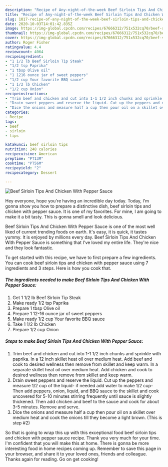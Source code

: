 ```yaml
---
description: "Recipe of Any-night-of-the-week Beef Sirloin Tips And Chicken With Pepper Sauce"
title: "Recipe of Any-night-of-the-week Beef Sirloin Tips And Chicken With Pepper Sauce"
slug: 1017-recipe-of-any-night-of-the-week-beef-sirloin-tips-and-chicken-with-pepper-sauce
date: 2020-10-03T14:01:42.835Z
image: https://img-global.cpcdn.com/recipes/67666312/751x532cq70/beef-sirloin-tips-and-chicken-with-pepper-sauce-recipe-main-photo.jpg
thumbnail: https://img-global.cpcdn.com/recipes/67666312/751x532cq70/beef-sirloin-tips-and-chicken-with-pepper-sauce-recipe-main-photo.jpg
cover: https://img-global.cpcdn.com/recipes/67666312/751x532cq70/beef-sirloin-tips-and-chicken-with-pepper-sauce-recipe-main-photo.jpg
author: Roger Fisher
ratingvalue: 4.4
reviewcount: 4064
recipeingredient:
- "1 1/2 lb Beef Sirloin Tip Steak"
- "1/2 tsp Paprika"
- "1 tbsp Olive oil"
- "1 1216 ounce jar of sweet peppers"
- "1/2 cup Your favorite BBQ sauce"
- "1 1/2 lb Chicken"
- "1/2 cup Onion"
recipeinstructions:
- "Trim beef and chicken and cut into 1-1 1/2 inch chunks and sprinkle with paprika. In a 12 inch skillet heat oil over medium heat. Add beef and cook to desired wellness then remove from skillet and keep warm. In a separate skillet heat oil over medium heat. Add chicken and cook to desired wellness then remove from skillet and keep warm."
- "Drain sweet peppers and reserve the liquid. Cut up the peppers and measure 1/2 cup of the liquid- if needed add water to make 1/2 cup- Then add peppers, onion, liquid, and BBQ sauce to the skillet and cook uncovered for 5-10 minutes stirring frequently until sauce is slightly thickened. Then add chicken and beef to the sauce and cook for about 3-5 minutes. Remove and serve."
- "Dice the onions and measure half a cup then pour oil on a skillet over medium heat and cook the onions till they become a light brown. (This is step #2)"
categories:
- Recipe
tags:
- beef
- sirloin
- tips

katakunci: beef sirloin tips 
nutrition: 248 calories
recipecuisine: American
preptime: "PT13M"
cooktime: "PT56M"
recipeyield: "2"
recipecategory: Dessert

---
```



![Beef Sirloin Tips And Chicken With Pepper Sauce](https://img-global.cpcdn.com/recipes/67666312/751x532cq70/beef-sirloin-tips-and-chicken-with-pepper-sauce-recipe-main-photo.jpg)

Hey everyone, hope you're having an incredible day today. Today, I'm gonna show you how to prepare a distinctive dish, beef sirloin tips and chicken with pepper sauce. It is one of my favorites. For mine, I am going to make it a bit tasty. This is gonna smell and look delicious.

Beef Sirloin Tips And Chicken With Pepper Sauce is one of the most well liked of current trending foods on earth. It's easy, it is quick, it tastes yummy. It is enjoyed by millions every day. Beef Sirloin Tips And Chicken With Pepper Sauce is something that I've loved my entire life. They're nice and they look fantastic.




To get started with this recipe, we have to first prepare a few ingredients. You can cook beef sirloin tips and chicken with pepper sauce using 7 ingredients and 3 steps. Here is how you cook that.

<!--inarticleads1-->

##### The ingredients needed to make Beef Sirloin Tips And Chicken With Pepper Sauce:

1. Get 1 1/2 lb Beef Sirloin Tip Steak
1. Make ready 1/2 tsp Paprika
1. Prepare 1 tbsp Olive oil
1. Prepare 1 12-16 ounce jar of sweet peppers
1. Make ready 1/2 cup Your favorite BBQ sauce
1. Take 1 1/2 lb Chicken
1. Prepare 1/2 cup Onion




<!--inarticleads2-->

##### Steps to make Beef Sirloin Tips And Chicken With Pepper Sauce:

1. Trim beef and chicken and cut into 1-1 1/2 inch chunks and sprinkle with paprika. In a 12 inch skillet heat oil over medium heat. Add beef and cook to desired wellness then remove from skillet and keep warm. In a separate skillet heat oil over medium heat. Add chicken and cook to desired wellness then remove from skillet and keep warm.
1. Drain sweet peppers and reserve the liquid. Cut up the peppers and measure 1/2 cup of the liquid- if needed add water to make 1/2 cup- Then add peppers, onion, liquid, and BBQ sauce to the skillet and cook uncovered for 5-10 minutes stirring frequently until sauce is slightly thickened. Then add chicken and beef to the sauce and cook for about 3-5 minutes. Remove and serve.
1. Dice the onions and measure half a cup then pour oil on a skillet over medium heat and cook the onions till they become a light brown. (This is step #2)




So that is going to wrap this up with this exceptional food beef sirloin tips and chicken with pepper sauce recipe. Thank you very much for your time. I'm confident that you will make this at home. There is gonna be more interesting food in home recipes coming up. Remember to save this page in your browser, and share it to your loved ones, friends and colleague. Thanks again for reading. Go on get cooking!
